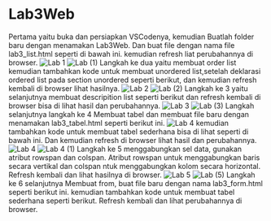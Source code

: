 # Lab3Web
Pertama yaitu buka dan persiapkan VSCodenya, kemudian Buatlah folder baru dengan menamakan Lab3Web. Dan buat file dengan nama file lab3_list.html seperti di bawah ini. kemudian refresh liat perubahannya di browser.
![Lab 1](https://user-images.githubusercontent.com/56400200/114493572-fc53ed80-9c44-11eb-8160-1a8c0a26ba8a.PNG) 
![Lab (1)](https://user-images.githubusercontent.com/56400200/114494855-4047f200-9c47-11eb-8ef6-c31a4d5bb127.PNG)
Langkah ke dua yaitu membuat order list kemudian tambahkan kode untuk membuat unordered list,setelah deklarasi ordered list pada section unordered seperti berikut, dan kemudian refresh kembali di browser lihat hasilnya.
![Lab 2](https://user-images.githubusercontent.com/56400200/114495498-5f934f00-9c48-11eb-9043-5154bf3dfc89.PNG)
![Lab (2)](https://user-images.githubusercontent.com/56400200/114497193-c403dd80-9c4b-11eb-9b84-d40e470f8702.PNG)
Langkah ke 3 yaitu selanjutnya membuat descripition list seperti berikut dan refresh kembali di browser bisa di lihat hasil dan perubahannya.
![Lab 3](https://user-images.githubusercontent.com/56400200/114497336-1513d180-9c4c-11eb-9e2a-24e75843ac3f.PNG)
![Lab (3)](https://user-images.githubusercontent.com/56400200/114497717-f104c000-9c4c-11eb-8b94-a17da2168258.PNG)
Langkah selanjutnya langkah ke 4 Membuat tabel dan membuat file baru dengan menamakan lab3_tabel.html seperti berikut ini.
![Lab 4](https://user-images.githubusercontent.com/56400200/114498904-36c28800-9c4f-11eb-8de3-9658facf36c1.PNG)
kemudian tambahkan kode untuk membuat tabel sederhana bisa di lihat seperti di bawah ini. Dan kemudian refresh di browser lihat hasil dan perubahannya.
![Lab 4](https://user-images.githubusercontent.com/56400200/114498904-36c28800-9c4f-11eb-8de3-9658facf36c1.PNG)
![Lab 4 (1)](https://user-images.githubusercontent.com/56400200/114499443-4bebe680-9c50-11eb-96af-c4a3f58975bd.PNG)
Langkah ke 5 menggabungkan sel data, gunakan atribut rowspan dan colspan. Atribut rowspan untuk menggabungkan baris secara vertikal dan colspan ntuk menggabungkan kolom secara horizontal. Refresh kembali dan lihat hasilnya di browser.
![Lab 5](https://user-images.githubusercontent.com/56400200/114500083-991c8800-9c51-11eb-9a2e-f5b30a545cbb.PNG)
![Lab (5)](https://user-images.githubusercontent.com/56400200/114500313-f7e20180-9c51-11eb-81cb-e50fd8a5953a.PNG)
Langkah ke 6 selanjutnya Membuat from, buat file baru dengan nama lab3_form.html seperti berikut ini.
kemudian tambahkan kode untuk membuat tabel sederhana seperti berikut. Refresh kembali dan lihat perubahannya di browser.


